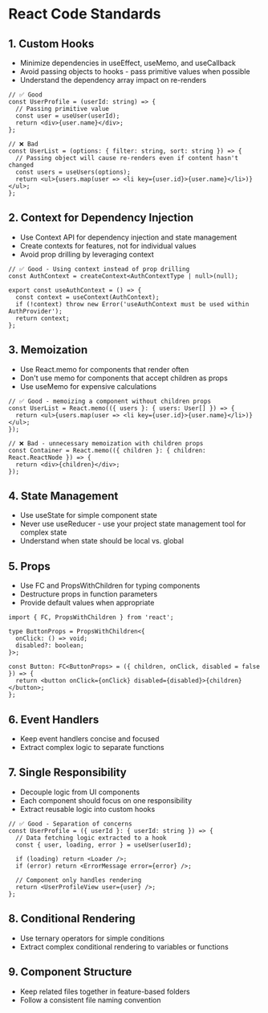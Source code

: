 # React Code Standards

## 1. Custom Hooks
* Minimize dependencies in useEffect, useMemo, and useCallback
* Avoid passing objects to hooks - pass primitive values when possible
* Understand the dependency array impact on re-renders

```tsx
// ✅ Good
const UserProfile = (userId: string) => {
  // Passing primitive value
  const user = useUser(userId);
  return <div>{user.name}</div>;
};

// ❌ Bad
const UserList = (options: { filter: string, sort: string }) => {
  // Passing object will cause re-renders even if content hasn't changed
  const users = useUsers(options);
  return <ul>{users.map(user => <li key={user.id}>{user.name}</li>)}</ul>;
};
```

## 2. Context for Dependency Injection
* Use Context API for dependency injection and state management
* Create contexts for features, not for individual values
* Avoid prop drilling by leveraging context

```tsx
// ✅ Good - Using context instead of prop drilling
const AuthContext = createContext<AuthContextType | null>(null);

export const useAuthContext = () => {
  const context = useContext(AuthContext);
  if (!context) throw new Error('useAuthContext must be used within AuthProvider');
  return context;
};
```

## 3. Memoization
* Use React.memo for components that render often
* Don't use memo for components that accept children as props
* Use useMemo for expensive calculations

```tsx
// ✅ Good - memoizing a component without children props
const UserList = React.memo(({ users }: { users: User[] }) => {
  return <ul>{users.map(user => <li key={user.id}>{user.name}</li>)}</ul>;
});

// ❌ Bad - unnecessary memoization with children props
const Container = React.memo(({ children }: { children: React.ReactNode }) => {
  return <div>{children}</div>;
});
```

## 4. State Management
* Use useState for simple component state
* Never use useReducer - use your project state management tool for complex state
* Understand when state should be local vs. global

## 5. Props
* Use FC and PropsWithChildren for typing components
* Destructure props in function parameters
* Provide default values when appropriate

```tsx
import { FC, PropsWithChildren } from 'react';

type ButtonProps = PropsWithChildren<{
  onClick: () => void;
  disabled?: boolean;
}>;

const Button: FC<ButtonProps> = ({ children, onClick, disabled = false }) => {
  return <button onClick={onClick} disabled={disabled}>{children}</button>;
};
```

## 6. Event Handlers
* Keep event handlers concise and focused
* Extract complex logic to separate functions

## 7. Single Responsibility
* Decouple logic from UI components
* Each component should focus on one responsibility
* Extract reusable logic into custom hooks

```tsx
// ✅ Good - Separation of concerns
const UserProfile = ({ userId }: { userId: string }) => {
  // Data fetching logic extracted to a hook
  const { user, loading, error } = useUser(userId);
  
  if (loading) return <Loader />;
  if (error) return <ErrorMessage error={error} />;
  
  // Component only handles rendering
  return <UserProfileView user={user} />;
};
```

## 8. Conditional Rendering
* Use ternary operators for simple conditions
* Extract complex conditional rendering to variables or functions

## 9. Component Structure
* Keep related files together in feature-based folders
* Follow a consistent file naming convention